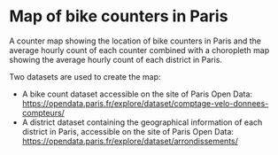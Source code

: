# Map of bike counters in Paris
 A counter map showing the location of bike counters in Paris and the average hourly count of each counter combined with a choropleth map showing the average hourly count of each district in Paris.

 Two datasets are used to create the map:
 - A bike count dataset accessible on the site of Paris Open Data: https://opendata.paris.fr/explore/dataset/comptage-velo-donnees-compteurs/
 - A district dataset containing the geographical information of each district in Paris, accessible on the site of Paris Open Data: https://opendata.paris.fr/explore/dataset/arrondissements/
